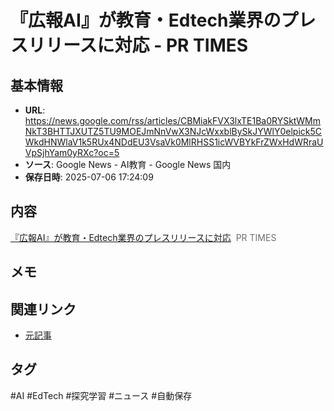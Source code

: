 # 『広報AI』が教育・Edtech業界のプレスリリースに対応 - PR TIMES

## 基本情報
- **URL**: https://news.google.com/rss/articles/CBMiakFVX3lxTE1Ba0RYSktWMmNkT3BHTTJXUTZ5TU9MOEJmNnVwX3NJcWxxblBySkJYWlY0elpick5CWkdHNWlaV1k5RUx4NDdEU3VsaVk0MlRHSS1icWVBYkFrZWxHdWRraUVpSjhYam0yRXc?oc=5
- **ソース**: Google News - AI教育 - Google News 国内
- **保存日時**: 2025-07-06 17:24:09

## 内容
<a href="https://news.google.com/rss/articles/CBMiakFVX3lxTE1Ba0RYSktWMmNkT3BHTTJXUTZ5TU9MOEJmNnVwX3NJcWxxblBySkJYWlY0elpick5CWkdHNWlaV1k5RUx4NDdEU3VsaVk0MlRHSS1icWVBYkFrZWxHdWRraUVpSjhYam0yRXc?oc=5" target="_blank">『広報AI』が教育・Edtech業界のプレスリリースに対応</a>&nbsp;&nbsp;<font color="#6f6f6f">PR TIMES</font>

## メモ
<!-- ここに感想やメモを記入 -->

## 関連リンク
- [元記事](https://news.google.com/rss/articles/CBMiakFVX3lxTE1Ba0RYSktWMmNkT3BHTTJXUTZ5TU9MOEJmNnVwX3NJcWxxblBySkJYWlY0elpick5CWkdHNWlaV1k5RUx4NDdEU3VsaVk0MlRHSS1icWVBYkFrZWxHdWRraUVpSjhYam0yRXc?oc=5)

## タグ
#AI #EdTech #探究学習 #ニュース #自動保存

